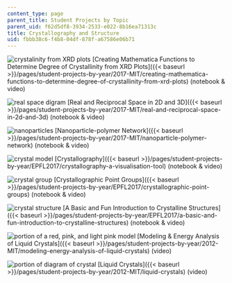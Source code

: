 ```yaml
---
content_type: page
parent_title: Student Projects by Topic
parent_uid: f62d5df8-3934-2533-e022-8b16ea71313c
title: Crystallography and Structure
uid: fbbb38c6-f4b8-04df-878f-a67586e06b71
---
```


![crystalinity from XRD plots](BASEURL_PLACEHOLDER/resources/mitres_3_004f17_18_anon-th) [Creating Mathematica Functions to Determine Degree of Crystallinity from XRD Plots]({{< baseurl >}}/pages/student-projects-by-year/2017-MIT/creating-mathematica-functions-to-determine-degree-of-crystallinity-from-xrd-plots) (notebook & video)

![real space digram](BASEURL_PLACEHOLDER/resources/mitres_3_004f17_20_anon-th) [Real and Reciprocal Space in 2D and 3D]({{< baseurl >}}/pages/student-projects-by-year/2017-MIT/real-and-reciprocal-space-in-2d-and-3d) (notebook & video)

![nanoparticles](BASEURL_PLACEHOLDER/resources/mitres_3_004f17_22_dang-th) [Nanoparticle-polymer Network]({{< baseurl >}}/pages/student-projects-by-year/2017-MIT/nanoparticle-polymer-network) (notebook & video)

![crystal model](BASEURL_PLACEHOLDER/resources/mitres_3_004f17_27_gerva-th) [Crystallography]({{< baseurl >}}/pages/student-projects-by-year/EPFL2017/crystallography-a-visualisation-tool)﻿ (notebook & video)

![crystal group](BASEURL_PLACEHOLDER/resources/mitres_3_004f17_30_monta-th) [Crystallographic Point Groups]({{< baseurl >}}/pages/student-projects-by-year/EPFL2017/crystallographic-point-groups)﻿ (notebook & video)

![crystal structure](BASEURL_PLACEHOLDER/resources/mitres_3_004f17_31_gonza-th) [A Basic and Fun Introduction to Crystalline Structures]({{< baseurl >}}/pages/student-projects-by-year/EPFL2017/a-basic-and-fun-introduction-to-crystalline-structures)﻿ (notebook & video)

![portion of a red, pink, and light pink model](BASEURL_PLACEHOLDER/resources/mitres_3_004f17_4_javed-th) [Modeling & Energy Analysis of Liquid Crystals]({{< baseurl >}}/pages/student-projects-by-year/2012-MIT/modeling-energy-analysis-of-liquid-crystals) (video)

![portion of diagram of crystal](BASEURL_PLACEHOLDER/resources/mitres_3_004f17_5_healey-th) [Liquid Crystals]({{< baseurl >}}/pages/student-projects-by-year/2012-MIT/liquid-crystals) (video)